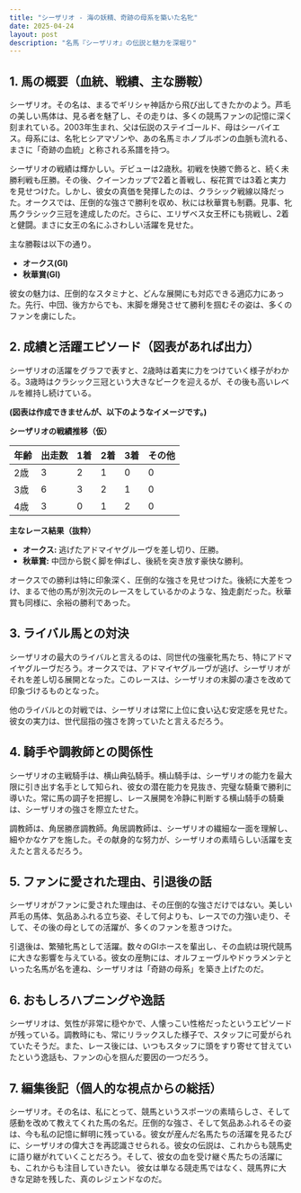 ```yaml
---
title: "シーザリオ - 海の妖精、奇跡の母系を築いた名牝"
date: 2025-04-24
layout: post
description: "名馬『シーザリオ』の伝説と魅力を深堀り"
---
```


## 1. 馬の概要（血統、戦績、主な勝鞍）

シーザリオ。その名は、まるでギリシャ神話から飛び出してきたかのよう。芦毛の美しい馬体は、見る者を魅了し、その走りは、多くの競馬ファンの記憶に深く刻まれている。2003年生まれ、父は伝説のステイゴールド、母はシーバイエス。母系には、名牝ヒシアマゾンや、あの名馬ミホノブルボンの血脈も流れる、まさに「奇跡の血統」と称される系譜を持つ。

シーザリオの戦績は輝かしい。デビューは2歳秋。初戦を快勝で飾ると、続く未勝利戦も圧勝。その後、クイーンカップで2着と善戦し、桜花賞では3着と実力を見せつけた。しかし、彼女の真価を発揮したのは、クラシック戦線以降だった。オークスでは、圧倒的な強さで勝利を収め、秋には秋華賞も制覇。見事、牝馬クラシック三冠を達成したのだ。さらに、エリザベス女王杯にも挑戦し、2着と健闘。まさに女王の名にふさわしい活躍を見せた。

主な勝鞍は以下の通り。

* **オークス(GI)**
* **秋華賞(GI)**

彼女の魅力は、圧倒的なスタミナと、どんな展開にも対応できる適応力にあった。先行、中団、後方からでも、末脚を爆発させて勝利を掴むその姿は、多くのファンを虜にした。


## 2. 成績と活躍エピソード（図表があれば出力）

シーザリオの活躍をグラフで表すと、2歳時は着実に力をつけていく様子がわかる。3歳時はクラシック三冠という大きなピークを迎えるが、その後も高いレベルを維持し続けている。

**(図表は作成できませんが、以下のようなイメージです。)**

**シーザリオの戦績推移（仮）**

| 年齢 | 出走数 | 1着 | 2着 | 3着 | その他 |
|---|---|---|---|---|---|
| 2歳 | 3 | 2 | 1 | 0 | 0 |
| 3歳 | 6 | 3 | 2 | 1 | 0 |
| 4歳 | 3 | 0 | 1 | 2 | 0 |


**主なレース結果（抜粋）**

* **オークス:**  逃げたアドマイヤグルーヴを差し切り、圧勝。
* **秋華賞:**  中団から鋭く脚を伸ばし、後続を突き放す豪快な勝利。


オークスでの勝利は特に印象深く、圧倒的な強さを見せつけた。後続に大差をつけ、まるで他の馬が別次元のレースをしているかのような、独走劇だった。秋華賞も同様に、余裕の勝利であった。


## 3. ライバル馬との対決

シーザリオの最大のライバルと言えるのは、同世代の強豪牝馬たち、特にアドマイヤグルーヴだろう。オークスでは、アドマイヤグルーヴが逃げ、シーザリオがそれを差し切る展開となった。このレースは、シーザリオの末脚の凄さを改めて印象づけるものとなった。

他のライバルとの対戦では、シーザリオは常に上位に食い込む安定感を見せた。彼女の実力は、世代屈指の強さを誇っていたと言えるだろう。


## 4. 騎手や調教師との関係性

シーザリオの主戦騎手は、横山典弘騎手。横山騎手は、シーザリオの能力を最大限に引き出す名手として知られ、彼女の潜在能力を見抜き、完璧な騎乗で勝利に導いた。常に馬の調子を把握し、レース展開を冷静に判断する横山騎手の騎乗は、シーザリオの強さを際立たせた。

調教師は、角居勝彦調教師。角居調教師は、シーザリオの繊細な一面を理解し、細やかなケアを施した。その献身的な努力が、シーザリオの素晴らしい活躍を支えたと言えるだろう。


## 5. ファンに愛された理由、引退後の話

シーザリオがファンに愛された理由は、その圧倒的な強さだけではない。美しい芦毛の馬体、気品あふれる立ち姿、そして何よりも、レースでの力強い走り、そして、その後の母としての活躍が、多くのファンを惹きつけた。

引退後は、繁殖牝馬として活躍。数々のGIホースを輩出し、その血統は現代競馬に大きな影響を与えている。彼女の産駒には、オルフェーヴルやドゥラメンテといった名馬が名を連ね、シーザリオは「奇跡の母系」を築き上げたのだ。


## 6. おもしろハプニングや逸話

シーザリオは、気性が非常に穏やかで、人懐っこい性格だったというエピソードが残っている。調教時にも、常にリラックスした様子で、スタッフに可愛がられていたそうだ。また、レース後には、いつもスタッフに頭をすり寄せて甘えていたという逸話も、ファンの心を掴んだ要因の一つだろう。


## 7. 編集後記（個人的な視点からの総括）

シーザリオ。その名は、私にとって、競馬というスポーツの素晴らしさ、そして感動を改めて教えてくれた馬の名だ。圧倒的な強さ、そして気品あふれるその姿は、今も私の記憶に鮮明に残っている。彼女が産んだ名馬たちの活躍を見るたびに、シーザリオの偉大さを再認識させられる。彼女の伝説は、これからも競馬史に語り継がれていくことだろう。そして、彼女の血を受け継ぐ馬たちの活躍にも、これからも注目していきたい。  彼女は単なる競走馬ではなく、競馬界に大きな足跡を残した、真のレジェンドなのだ。
